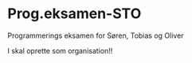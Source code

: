 # Prog.eksamen-STO
Programmerings eksamen for Søren, Tobias og Oliver

I skal oprette som organisation!!
